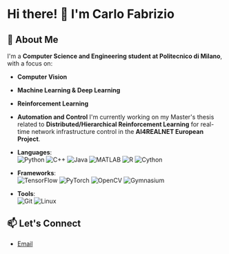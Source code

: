 # Hi there! 👋 I'm Carlo Fabrizio

## 🌟 About Me

I'm a **Computer Science and Engineering student at Politecnico di Milano**, with a focus on:
- **Computer Vision**
- **Machine Learning & Deep Learning**
- **Reinforcement Learning**
- **Automation and Control**
I'm currently working on my Master's thesis related to **Distributed/Hierarchical Reinforcement Learning** for real-time network infrastructure control in the **AI4REALNET European Project**.


- **Languages**:  
  ![Python](https://img.shields.io/badge/Python-3776AB?style=for-the-badge&logo=python&logoColor=white)
  ![C++](https://img.shields.io/badge/C++-00599C?style=for-the-badge&logo=c%2B%2B&logoColor=white)
  ![Java](https://img.shields.io/badge/Java-007396?style=for-the-badge&logo=java&logoColor=white)
  ![MATLAB](https://img.shields.io/badge/MATLAB-0076A8?style=for-the-badge&logo=mathworks&logoColor=white)
  ![R](https://img.shields.io/badge/R-276DC3?style=for-the-badge&logo=r&logoColor=white)
  ![Cython](https://img.shields.io/badge/Cython-3776AB?style=for-the-badge&logo=cython&logoColor=white)

  
  
- **Frameworks**:  
  ![TensorFlow](https://img.shields.io/badge/TensorFlow-FF6F00?style=for-the-badge&logo=tensorflow&logoColor=white)
  ![PyTorch](https://img.shields.io/badge/PyTorch-EE4C2C?style=for-the-badge&logo=pytorch&logoColor=white)
  ![OpenCV](https://img.shields.io/badge/OpenCV-5C3EE8?style=for-the-badge&logo=opencv&logoColor=white)
  ![Gymnasium](https://img.shields.io/badge/Gymnasium-000000?style=for-the-badge&logo=Gymnasium&logoColor=white)

  
- **Tools**:  
  ![Git](https://img.shields.io/badge/Git-F05032?style=for-the-badge&logo=git&logoColor=white)
  ![Linux](https://img.shields.io/badge/Linux-FCC624?style=for-the-badge&logo=linux&logoColor=black)

## 📫 Let's Connect
- [Email](carlo.fabrizio@mail.polimi.it)

